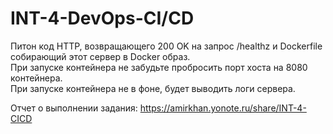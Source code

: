 # INT-4-DevOps-CI/CD
Питон код HTTP, возвращающего 200 OK на запрос /healthz и Dockerfile собирающий этот сервер в Docker образ.  
При запуске контейнера не забудьте пробросить порт хоста на 8080 контейнера.  
При запуске контейнера не в фоне, будет выводить логи сервера.  

Отчет о выполнении задания: https://amirkhan.yonote.ru/share/INT-4-CICD
